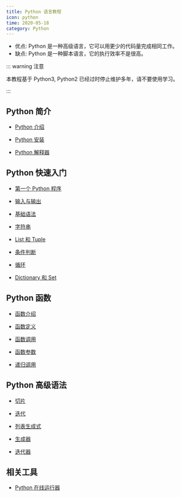```yaml
---
title: Python 语言教程
icon: python
time: 2020-05-18
category: Python
---
```


- 优点: Python 是一种高级语言，它可以用更少的代码量完成相同工作。
- 缺点: Python 是一种脚本语言，它的执行效率不是很高。

<!-- more -->

::: warning 注意

本教程基于 Python3, Python2 已经过时停止维护多年，请不要使用学习。

:::

## Python 简介

- [Python 介绍](intro.md)

- [Python 安装](install.md)

- [Python 解释器](interpreter.md)

## Python 快速入门

- [第一个 Python 程序](guide/write.md)

- [输入与输出](guide/io.md)

- [基础语法](guide/basic.md)

- [字符串](guide/string.md)

- [List 和 Tuple](guide/list-and-tuple.md)

- [条件判断](guide/condition.md)

- [循环](guide/loop.md)

- [Dictionary 和 Set](dict-and-set.md)

## Python 函数

- [函数介绍](function/intro.md)

- [函数定义](function/define.md)

- [函数调用](function/call.md)

- [函数参数](function/argument.md)

- [递归调用](function/recursive.md)

## Python 高级语法

- [切片](advance/slice.md)

- [迭代](advance/iteration.md)

- [列表生成式](advance/list-comprehensions.md)

- [生成器](advance/generator.md)

- [迭代器](advance/iterator.md)

## 相关工具

- [Python 在线运行器](https://c.runoob.com/compile/9)
